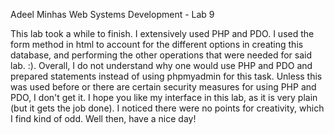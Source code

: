 Adeel Minhas
Web Systems Development - Lab 9

This lab took a while to finish. I extensively used PHP and PDO. I used the form method in html to account for the different options in creating this database, and performing the other operations that were needed for said lab. :). Overall, I do not understand why one would use PHP and PDO and prepared statements instead of using phpmyadmin for this task. Unless this was used before or there are certain security measures for using PHP and PDO, I don't get it. I hope you like my interface in this lab, as it is very plain (but it gets the job done). I noticed there were no points for creativity, which I find kind of odd. Well then, have a nice day!
